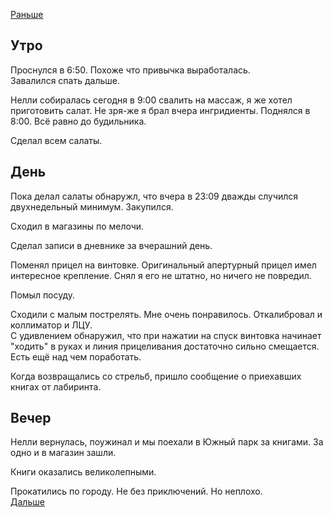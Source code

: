 [Раньше](2020.10.09.md)  
## Утро
Проснулся в 6:50. Похоже что привычка выработалась.  
Завалился спать дальше. 

Нелли собиралась сегодня в 9:00 свалить на массаж, я же хотел приготовить салат. Не зря-же я брал вчера ингридиенты. Поднялся в 8:00. Всё равно до будильника.

Сделал всем салаты.
## День
Пока делал салаты обнаружл, что вчера в 23:09 дважды случился двухнедельный минимум. Закупился.

Сходил в магазины по мелочи.

Сделал записи в дневнике за вчерашний день.

Поменял прицел на винтовке. Оригинальный апертурный прицел имел интересное крепление. Снял я его не штатно, но ничего не повредил.

Помыл посуду.

Сходили с малым пострелять. Мне очень понравилось. Откалибровал и коллиматор и ЛЦУ.  
С удивлением обнаружил, что при нажатии на спуск винтовка начинает "ходить" в руках и линия прицеливания достаточно сильно смещается. Есть ещё над чем поработать.

Когда возвращались со стрельб, пришло сообщение о приехавших книгах от лабиринта.
## Вечер
Нелли вернулась, поужинал и мы поехали в Южный парк за книгами. За одно и в магазин зашли.

Книги оказались великолепными.

Прокатились по городу. Не без приключений. Но неплохо.  
[Дальше](2020.10.11.md)